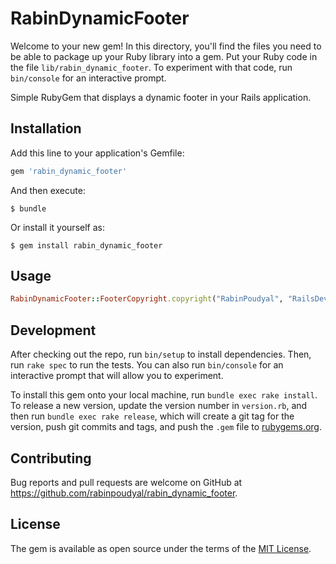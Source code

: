 # RabinDynamicFooter

Welcome to your new gem! In this directory, you'll find the files you need to be able to package up your Ruby library into a gem. Put your Ruby code in the file `lib/rabin_dynamic_footer`. To experiment with that code, run `bin/console` for an interactive prompt.

Simple RubyGem that displays a dynamic footer in your Rails application.

## Installation

Add this line to your application's Gemfile:

```ruby
gem 'rabin_dynamic_footer'
```

And then execute:

    $ bundle

Or install it yourself as:

    $ gem install rabin_dynamic_footer

## Usage

```ruby
RabinDynamicFooter::FooterCopyright.copyright("RabinPoudyal", "RailsDeveloper")
```

## Development

After checking out the repo, run `bin/setup` to install dependencies. Then, run `rake spec` to run the tests. You can also run `bin/console` for an interactive prompt that will allow you to experiment.

To install this gem onto your local machine, run `bundle exec rake install`. To release a new version, update the version number in `version.rb`, and then run `bundle exec rake release`, which will create a git tag for the version, push git commits and tags, and push the `.gem` file to [rubygems.org](https://rubygems.org).

## Contributing

Bug reports and pull requests are welcome on GitHub at https://github.com/rabinpoudyal/rabin_dynamic_footer.

## License

The gem is available as open source under the terms of the [MIT License](https://opensource.org/licenses/MIT).

